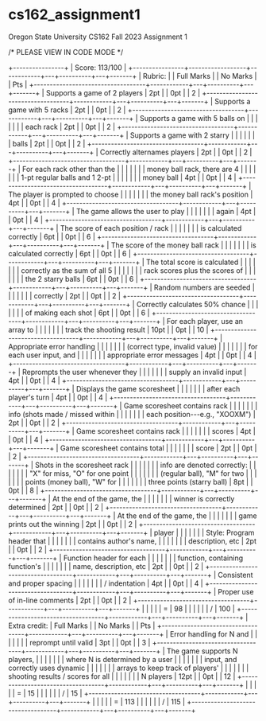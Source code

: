 # cs162_assignment1
Oregon State University CS162 Fall 2023 Assignment 1

/* PLEASE VIEW IN CODE MODE */

+----------------+
| Score: 113/100 |
+----------------+------------------+------------+---+----------+---+-------+
| Rubric:        |                  | Full Marks |   | No Marks |   | Pts   |
+-----------------------------------+------------+---+----------+---+-------+
| Supports a game of 2 players      | 2pt        |   | 0pt      |   | 2     |
+-----------------------------------+------------+---+----------+---+-------+
| Supports a game with 5 racks      | 2pt        |   | 0pt      |   | 2     |
+-----------------------------------+------------+---+----------+---+-------+
| Supports a game with 5 balls on   |            |   |          |   |       |
| each rack                         | 2pt        |   | 0pt      |   | 2     |
+-----------------------------------+------------+---+----------+---+-------+
| Supports a game with 2 starry     |            |   |          |   |       |
| balls                             | 2pt        |   | 0pt      |   | 2     |
+-----------------------------------+------------+---+----------+---+-------+
| Correctly alternames players      | 2pt        |   | 0pt      |   | 2     |
+-----------------------------------+------------+---+----------+---+-------+
| For each rack other than the      |            |   |          |   |       |
| money ball rack, there are 4      |            |   |          |   |       |
| 1-pt regular balls and 1 2-pt     |            |   |          |   |       |
| money ball                        | 4pt        |   | 0pt      |   | 4     |
+-----------------------------------+------------+---+----------+---+-------+
| The player is prompted to choose  |            |   |          |   |       |
| the money ball rack's position    | 4pt        |   | 0pt      |   | 4     |
+-----------------------------------+------------+---+----------+---+-------+
| The game allows the user to play  |            |   |          |   |       |
| again                             | 4pt        |   | 0pt      |   | 4     |
+-----------------------------------+------------+---+----------+---+-------+
| The score of each position / rack |            |   |          |   |       |
| is calculated correctly           | 6pt        |   | 0pt      |   | 6     |
+-----------------------------------+------------+---+----------+---+-------+
| The score of the money ball rack  |            |   |          |   |       |
| is calculated correctly           | 6pt        |   | 0pt      |   | 6     |
+-----------------------------------+------------+---+----------+---+-------+
| The total score is calculated     |            |   |          |   |       |
| correctly as the sum of all 5     |            |   |          |   |       |
| rack scores plus the scores of    |            |   |          |   |       |
| the 2 starry balls                | 6pt        |   | 0pt      |   | 6     |
+-----------------------------------+------------+---+----------+---+-------+
| Random numbers are seeded         |            |   |          |   |       |
| correctly                         | 2pt        |   | 0pt      |   | 2     |
+-----------------------------------+------------+---+----------+---+-------+
| Correctly calculates 50% chance   |            |   |          |   |       |
| of making each shot               | 6pt        |   | 0pt      |   | 6     |
+-----------------------------------+------------+---+----------+---+-------+
| For each player, use an array to  |            |   |          |   |       |
| track the shooting result         | 10pt       |   | 0pt      |   | 10    |
+-----------------------------------+------------+---+----------+---+-------+
| Appropriate error handling        |            |   |          |   |       |
| (correct type, invalid value)     |            |   |          |   |       |
| for each user input, and          |            |   |          |   |       |
| appropriate error messages        | 4pt        |   | 0pt      |   | 4     |
+-----------------------------------+------------+---+----------+---+-------+
| Reprompts the user whenever they  |            |   |          |   |       |
| supply an invalid input           | 4pt        |   | 0pt      |   | 4     |
+-----------------------------------+------------+---+----------+---+-------+
| Displays the game scoresheet      |            |   |          |   |       |
| after each player's turn          | 4pt        |   | 0pt      |   | 4     |
+-----------------------------------+------------+---+----------+---+-------+
| Game scoresheet contains rack     |            |   |          |   |       |
| info (shots made / missed within  |            |   |          |   |       |
| each position---e.g., "XOOXM")    | 2pt        |   | 0pt      |   | 2     |
+-----------------------------------+------------+---+----------+---+-------+
| Game scoresheet contains rack     |            |   |          |   |       |
| scores                            | 4pt        |   | 0pt      |   | 4     |
+-----------------------------------+------------+---+----------+---+-------+
| Game scoresheet contains total    |            |   |          |   |       |
| score                             | 2pt        |   | 0pt      |   | 2     |
+-----------------------------------+------------+---+----------+---+-------+
| Shots in the scoresheet rack      |            |   |          |   |       |
| info are denoted correctly:       |            |   |          |   |       |
| "X" for miss, "O" for one point   |            |   |          |   |       |
| (regular ball), "M" for two       |            |   |          |   |       |
| points (money ball), "W" for      |            |   |          |   |       |
| three points (starry ball)        | 8pt        |   | 0pt      |   | 8     |
+-----------------------------------+------------+---+----------+---+-------+
| At the end of the game, the       |            |   |          |   |       |
| winner is correctly determined    | 2pt        |   | 0pt      |   | 2     |
+-----------------------------------+------------+---+----------+---+-------+
| At the end of the game, the       |            |   |          |   |       |
| game prints out the winning       | 2pt        |   | 0pt      |   | 2     |
+-----------------------------------+------------+---+----------+---+-------+
| player                            |            |   |          |   |       |
| Style: Program header that        |            |   |          |   |       |
| contains author's name,           |            |   |          |   |       |
| description, etc                  | 2pt        |   | 0pt      |   | 2     |
+-----------------------------------+------------+---+----------+---+-------+
| Function header for each          |            |   |          |   |       |
| function, containing function's   |            |   |          |   |       |
| name, description, etc            | 2pt        |   | 0pt      |   | 2     |
+-----------------------------------+------------+---+----------+---+-------+
| Consistent and proper spacing     |            |   |          |   |       |
| / indentation                     | 4pt        |   | 0pt      |   | 4     |
+-----------------------------------+------------+---+----------+---+-------+
| Proper use of in-line comments    | 2pt        |   | 0pt      |   | 2     |
+-----------------------------------+------------+---+----------+---+-------+
|                                   |            |   |          | = | 98    |
|                                   |            |   |          | / | 100   |
+-----------------------------------+------------+---+----------+---+-------+
| Extra credit:                     | Full Marks |   | No Marks |   | Pts   |
+-----------------------------------+------------+---+----------+---+-------+
| Error handling for N and          |            |   |          |   |       |
| reprompt until valid              | 3pt        |   | 0pt      |   | 3     |
+-----------------------------------+------------+---+----------+---+-------+
| The game supports N players,      |            |   |          |   |       |
| where N is determined by a user   |            |   |          |   |       |
| input, and correctly uses dynamic |            |   |          |   |       |
| arrays to keep track of players'  |            |   |          |   |       |
| shooting results / scores for all |            |   |          |   |       |
| N players                         | 12pt       |   | 0pt      |   | 12    |
+-----------------------------------+------------+---+----------+---+-------+
|                                   |            |   |          | = | 15    |
|                                   |            |   |          | / | 15    |
+-----------------------------------+------------+---+----------+---+-------+
|                                   |            |   |          | = | 113   |
|                                   |            |   |          | / | 115   |
+-----------------------------------+------------+---+----------+---+-------+
